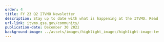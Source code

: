 ```yaml
---
order: 4
title: FY 23 Q2 ITVMO Newsletter
description: Stay up to date with what is happening at the ITVMO. Read FY 23 Q2 newsletter here.
url-link: itvmo.gsa.gov/community/
publication-date: December 30 2022
background-image: ../assets/images/highlight_images/highlight-image-testing.png
---
```


